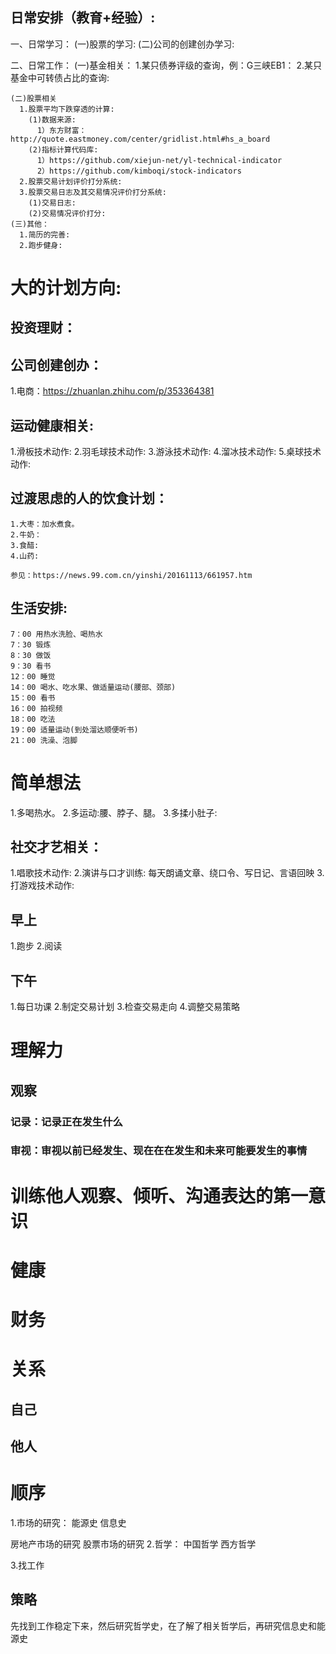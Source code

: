 ## 日常安排（教育+经验）:
  一、日常学习：
    (一)股票的学习:
    (二)公司的创建创办学习:

  二、日常工作：
    (一)基金相关：
      1.某只债券评级的查询，例：G三峡EB1：
      2.某只基金中可转债占比的查询:  

    (二)股票相关
      1.股票平均下跌穿透的计算:   
        (1)数据来源:      
          1）东方财富： http://quote.eastmoney.com/center/gridlist.html#hs_a_board     
        (2)指标计算代码库:      
          1）https://github.com/xiejun-net/yl-technical-indicator     
          2）https://github.com/kimboqi/stock-indicators              
      2.股票交易计划评价打分系统:
      3.股票交易日志及其交易情况评价打分系统:
        (1)交易日志:
        (2)交易情况评价打分:
    (三)其他：
      1.简历的完善:   
      2.跑步健身: 
            

# 大的计划方向:
## 投资理财：
## 公司创建创办：
  1.电商：https://zhuanlan.zhihu.com/p/353364381
## 运动健康相关:
  1.滑板技术动作:
  2.羽毛球技术动作:
  3.游泳技术动作:
  4.溜冰技术动作:
  5.桌球技术动作:
  
  ## 过渡思虑的人的饮食计划：
    1.大枣：加水煮食。
    2.牛奶：
    3.食醋:
    4.山药:

    参见：https://news.99.com.cn/yinshi/20161113/661957.htm

  ## 生活安排:
    7：00 用热水洗脸、喝热水
    7：30 锻炼
    8：30 做饭
    9：30 看书
    12：00 睡觉
    14：00 喝水、吃水果、做适量运动(腰部、颈部)
    15：00 看书
    16：00 拍视频
    18：00 吃法
    19：00 适量运动(到处溜达顺便听书)
    21：00 洗澡、泡脚
  # 简单想法
  1.多喝热水。
  2.多运动:腰、脖子、腿。
  3.多揉小肚子:  
## 社交才艺相关：
  1.唱歌技术动作:
  2.演讲与口才训练: 每天朗诵文章、绕口令、写日记、言语回映 
  3.打游戏技术动作: 

## 早上
1.跑步
2.阅读

## 下午
1.每日功课
2.制定交易计划
3.检查交易走向
4.调整交易策略









 






# 理解力
## 观察
### 记录：记录正在发生什么
### 审视：审视以前已经发生、现在在在发生和未来可能要发生的事情

# 训练他人观察、倾听、沟通表达的第一意识

# 健康
# 财务
# 关系
## 自己
## 他人


# 顺序
1.市场的研究：
  能源史
  信息史

  房地产市场的研究
  股票市场的研究
2.哲学：
  中国哲学
  西方哲学

3.找工作

## 策略
先找到工作稳定下来，然后研究哲学史，在了解了相关哲学后，再研究信息史和能源史

